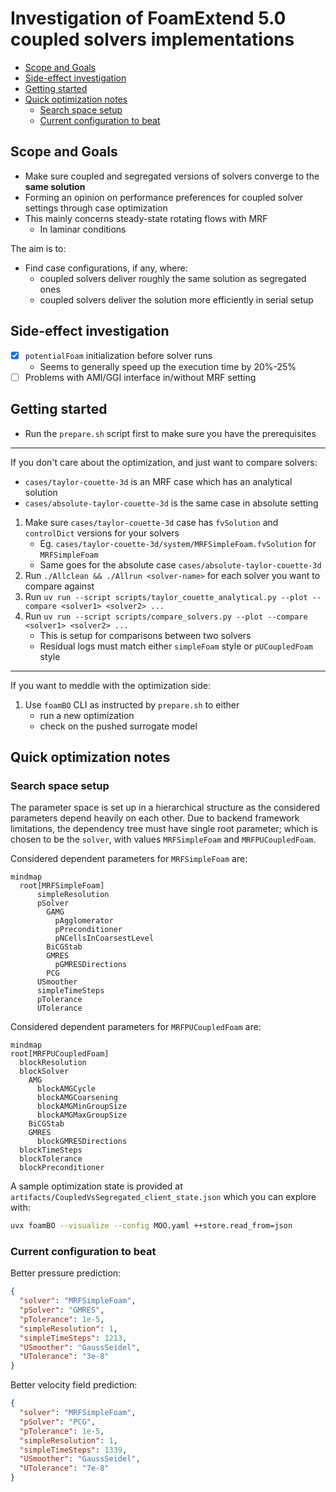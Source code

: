 # Investigation of FoamExtend 5.0 coupled solvers implementations

<!-- mtoc-start:cb9ef56 -->

* [Scope and Goals](#scope-and-goals)
* [Side-effect investigation](#side-effect-investigation)
* [Getting started](#getting-started)
* [Quick optimization notes](#quick-optimization-notes)
  * [Search space setup](#search-space-setup)
  * [Current configuration to beat](#current-configuration-to-beat)

<!-- mtoc-end:cb9ef56 -->

## Scope and Goals

- Make sure coupled and segregated versions of solvers converge to the **same solution**
- Forming an opinion on performance preferences for coupled solver settings through case optimization
- This mainly concerns steady-state rotating flows with MRF 
  - In laminar conditions

The aim is to:

- Find case configurations, if any, where:
  - coupled solvers deliver roughly the same solution as segregated ones
  - coupled solvers deliver the solution more efficiently in serial setup

## Side-effect investigation

- [x] `potentialFoam` initialization before solver runs
   - Seems to generally speed up the execution time by 20%-25%
- [ ] Problems with AMI/GGI interface in/without MRF setting

## Getting started

- Run the `prepare.sh` script first to make sure you have the prerequisites

---

If you don't care about the optimization, and just want to compare solvers:

- `cases/taylor-couette-3d` is an MRF case which has an analytical solution
- `cases/absolute-taylor-couette-3d` is the same case in absolute setting

1. Make sure `cases/taylor-couette-3d` case has `fvSolution` and `controlDict` versions for your solvers
   - Eg. `cases/taylor-couette-3d/system/MRFSimpleFoam.fvSolution` for `MRFSimpleFoam`
   - Same goes for the absolute case `cases/absolute-taylor-couette-3d`
1. Run `./Allclean && ./Allrun <solver-name>` for each solver you want to compare against
1. Run `uv run --script scripts/taylor_couette_analytical.py --plot --compare <solver1> <solver2> ...`
4. Run `uv run --script scripts/compare_solvers.py --plot --compare <solver1> <solver2> ...`
   - This is setup for comparisons between two solvers
   - Residual logs must match either `simpleFoam` style or `pUCoupledFoam` style

---

If you want to meddle with the optimization side:
1. Use `foamBO` CLI as instructed by `prepare.sh` to either
   - run a new optimization
   - check on the pushed surrogate model

## Quick optimization notes
 
### Search space setup

The parameter space is set up in a hierarchical structure as the considered parameters
depend heavily on each other. Due to backend framework limitations, the dependency tree
must have single root parameter; which is chosen to be the `solver`, with values
`MRFSimpleFoam` and `MRFPUCoupledFoam`.

Considered dependent parameters for `MRFSimpleFoam` are:
```mermaid
mindmap
  root[MRFSimpleFoam]
      simpleResolution
      pSolver
        GAMG
          pAgglomerator
          pPreconditioner
          pNCellsInCoarsestLevel
        BiCGStab
        GMRES
          pGMRESDirections
        PCG
      USmoother
      simpleTimeSteps
      pTolerance
      UTolerance
```

Considered dependent parameters for `MRFPUCoupledFoam` are:
```mermaid
mindmap
root[MRFPUCoupledFoam]
  blockResolution
  blockSolver
    AMG
      blockAMGCycle
      blockAMGCoarsening
      blockAMGMinGroupSize
      blockAMGMaxGroupSize
    BiCGStab
    GMRES
      blockGMRESDirections
  blockTimeSteps
  blockTolerance
  blockPreconditioner
```

A sample optimization state is provided at `artifacts/CoupledVsSegregated_client_state.json`
which you can explore with:
```bash
uvx foamBO --visualize --config MOO.yaml ++store.read_from=json
```

### Current configuration to beat

Better pressure prediction:
```json
{
  "solver": "MRFSimpleFoam",
  "pSolver": "GMRES",
  "pTolerance": 1e-5,
  "simpleResolution": 1,
  "simpleTimeSteps": 1213,
  "USmoother": "GaussSeidel",
  "UTolerance": "3e-8"
}
```

Better velocity field prediction:
```json
{
  "solver": "MRFSimpleFoam",
  "pSolver": "PCG",
  "pTolerance": 1e-5,
  "simpleResolution": 1,
  "simpleTimeSteps": 1339,
  "USmoother": "GaussSeidel",
  "UTolerance": "7e-8"
}
```
